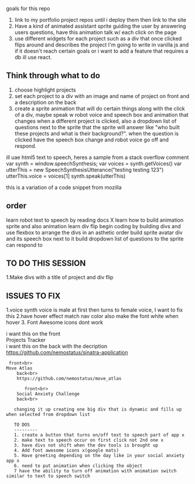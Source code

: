 goals for this repo
1. link to my portfolio project repos until i deploy them then link to the site
2. Have a kind of animated assistant sprite guiding the user by answering users questions, have this animation talk 
w/ each click on the page
3. use different widgets for each project such as a div that once clicked flips around and describes the project
I'm going to write in vanilla js and if it doesn't reach certain goals or i want to add a feature that requires a db ill use react. 

Think through what to do
-------------------------
1. choose highlight projects
2. set each project to a div with an image and name of project on front and a description on the back
3. create a sprite animation that will do certain things along with the click of a div, maybe speak w robot voice and speech box and animation that changes when a different project is clicked, also a dropdown list of questions next to the sprite that the sprite will answer like "who built these projects and what is their background?". when the question is clicked have the speech box change and robot voice go off and respond.

ill uae html5 text to speech, heres a sample from a stack overflow comment 
var synth = window.speechSynthesis;
var voices = synth.getVoices()
 var utterThis = new SpeechSynthesisUtterance("testing testing 123")
    utterThis.voice = voices[1]
synth.speak(utterThis)


this is a variation of a code snippet from mozilla

order
-------
learn robot text to speech by reading docs X
learn how to build animation sprite and also animation
learn div flip 
begin coding by building divs and use flexbox to arrange the divs in an asthetic order
build sprite avatar div and its speech box next to it
build dropdown list of questions to the sprite can respond to

TO DO THIS SESSION
---------------------
1.Make divs with a title of project and div flip
    <i class="fas fa-compass"></i>

ISSUES TO FIX
---------------
1.voice synth voice is male at first then turns to female voice, I want to fix this
2.have hover effect match nav color also make the font white when hover
3. Font Awesome icons dont work

i want this on the front<br>
Projects Tracker<br>
i want this on the back with the decription <br>
https://github.com/nemostatus/sinatra-application

     front<br>
    Move Atlas
        back<br>
        https://github.com/nemostatus/move_atlas

           front<br>
        Social Anxiety Challenge
        back<br>
       
       changing it up creating one big div that is dynamic and fills up when selected from dropdown list

       TO DOS
       ---------
       1. create a button that turns on/off text to speech part of app x
       2. make text to speech occur on first click not 2nd one x
       3. have divs not shift when the dev tools is brought up
       4. Add font awesome icons x(google mats)
       5. Have greeting depending on the day like in your social anxiety app x
       6. need to put animation when clicking the object
       7 have the ability to turn off animation with animation switch similar to text to speech switch


